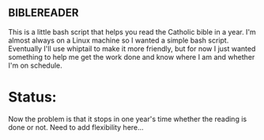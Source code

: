 ## BIBLEREADER

This is a little bash script that helps you read the Catholic bible in a year.  I'm almost always on a Linux machine
so I wanted a simple bash script.  Eventually I'll use whiptail to make it more friendly, but for now I just wanted
something to help me get the work done and know where I am and whether I'm on schedule.

# Status:

Now the problem is that it stops in one year's time whether the reading is done or not.  Need to add
flexibility here...
